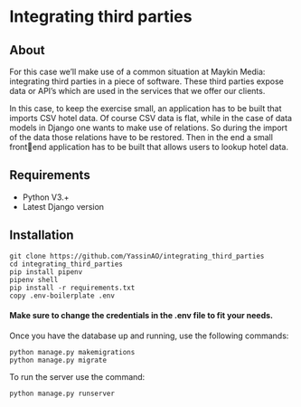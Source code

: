 # Integrating third parties

## About
For this case we’ll make use of a common situation at Maykin Media: integrating third parties in a 
piece of software. These third parties expose data or API’s which are used in the services that we 
offer our clients.

In this case, to keep the exercise small, an application has to be built that imports CSV hotel data. Of 
course CSV data is flat, while in the case of data models in Django one wants to make use of relations.
So during the import of the data those relations have to be restored. Then in the end a small frontend application has to be built that allows users to lookup hotel data.


## Requirements
* Python V3.+
* Latest Django version


## Installation

```
git clone https://github.com/YassinAO/integrating_third_parties
cd integrating_third_parties
pip install pipenv 
pipenv shell
pip install -r requirements.txt
copy .env-boilerplate .env
```
#### **Make sure to change the credentials in the .env file to fit your needs.**

Once you have the database up and running, use the following commands:
```
python manage.py makemigrations
python manage.py migrate
```
To run the server use the command:
```
python manage.py runserver
```